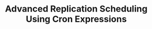 ---
# -------------------------- #
#      Page & Formatting     #
# -------------------------- #

title: Advanced Replication Scheduling Using Cron Expressions
permalink: /replication/replication-scheduling/advanced-scheduling
keywords: replicate, replication, replication frequency, frequency, anchor time, scheduling, schedule, interval, change replication time
layout: general

summary: "The Advanced Scheduler feature allows you to specify granular start times for data extraction. Using cron expressions, you can specify the exact times, days of the week, or even days of the month data extraction should begin."

key: "advanced-scheduling"
method: true
content-type: "replication-scheduling"
toc: false
weight: 4


# -------------------------- #
#  Stitch Plan Requirements  #
# -------------------------- #

minimum-plan: "pro"

minimum-plan-cta:
  feature: "Advanced Scheduling "
  title: "{{ site.data.strings.enterprise.title.is-an | prepend: page.minimum-plan-cta.feature | flatify }}"
  url: "?utm_medium=docs&utm_campaign=cron-scheduling"
  copy: |
    Cron scheduling allows you to fine-tune an integration's replication schedule, ensuring you have the data you need when you need it. [Contact Stitch Sales for more info]({{ site.sales | append: page.minimum-plan-cta.url }}){:target="new"}.


# -------------------------- #
#        Introduction        #
# -------------------------- #

intro: |
  {{ page.summary }}

  **Note**: All replication scheduling methods (Replication Frequency, Anchor Scheduling, and Advanced Scheduling) define when data extractions begin. They do not control how long a replication job runs or when data is loaded into a destination.

  In this guide, we'll cover:

  {% for section in page.sections %}
  - [{{ section.summary }}](#{{ section.anchor }})
  {% endfor %}


# -------------------------- #
#           Content          #
# -------------------------- #

sections:
  - title: "Uses for Advanced Scheduling"
    anchor: "uses"
    summary: "The uses for Advanced Scheduling"
    content: |
      Using Advanced Scheduling, you can:

      1. **Run reports on specified days**. Using Advanced Scheduling, you can create a replication schedule that ensures reports for a weekly 9:00AM meeting are up-to-date.

      2. **Whitelist hours for starting data extractions.** For example: Scheduling replication during off-peak hours will reduce load on your production database.

         **Note**: An extraction may run over into "blackout" hours as the Advanced Scheduler only controls the times jobs **start**. [See the Limitations section for more info](#limitations).

      3. **Reduce your row usage**. Only scheduling data extractions when you need them can not only reduce load on data sources and your destination, it can reduce your overall row usage in Stitch.

      4. **Reduce the re-replication of data.** Because replication scheduling applies to all selected tables in an integration, tables using [Full Table Replication]({{ link.replication.full-table | prepend: site.baseurl }}) will replicate in full each time a replication job runs. Reducing the number of replication jobs overall will decrease the number of times the same record is replicated.

  - title: "Access to Advanced Scheduling"
    anchor: "access-advanced-scheduling"
    summary: "How to access Advanced Scheduling"
    content: |
      Advanced Scheduling is available during the Free Trial or on a {{ site.data.stitch.subscription-plans.pro.name }} or {{ site.data.stitch.subscription-plans.pro-plus.name }} plan. Contact [Stitch Sales]({{ page.minimum-plan-cta.url | prepend: site.home }}){:target="new"} for more info about these plans.

    subsections:
      - title: "Plan downgrades"
        anchor: "plan-downgrades"
        content: |
          When the Free Trial ends or if you downgrade from a {{ site.data.stitch.subscription-plans.pro.name }} or {{ site.data.stitch.subscription-plans.pro-plus.name }} plan, you'll lose access to the Advanced Scheduling feature.

          In the event that you downgrade, Stitch will automatically pause any integrations using Advanced Scheduling and reset their [Replication Frequencies]({{ link.replication.rep-frequency | prepend: site.baseurl }}) to their defaults. You will need to manually un-pause the integrations to continue replication.

  - title: "Advanced Scheduling basics"
    anchor: "basics"
    summary: "The basics of cron scheduling"
    content: |
      Stitch's Advanced Scheduler feature uses cron scheduling to create replication schedules. In this section, we'll:

      {% for subsection in section.subsections %}
      - [{{ subsection.summary }}](#{{ subsection.anchor }})
      {% endfor %}

    subsections:
      - title: "Introduction to cron"
        anchor: "intro-to-cron"
        summary: "Introduce you to cron and cron expressions"
        content: |
          So, what's cron? **Cron** is a time-based scheduler used in Unix-like operating systems such as Mac OS, Linux, etc. Tasks, or jobs, created through cron are called **cron jobs**. Stitch uses the [Quartz standard]({{ cron.resource-urls.quartz }}){:target="new"} for cron scheduling.

          To create a cron job - in this case, an integration's replication schedule - a **cron expression** is used. A cron expression describes the details of the schedule, and when combined, translates to the schedule Stitch will use to extract data from the integration.

          Using a cron expression, you can create replication schedules such as _"At 12:00AM every day"_ or _"At 7:00PM every Monday, Wednesday, and Friday"_. Stitch will then start replication jobs at these times.

      - title: "Cron expression syntax"
        anchor: "cron-expression-syntax"
        summary: "Describe cron expression syntax"
        content: |
          {% include misc/icons.html %}

          A cron expression in Stitch is made up of six fields that describe the elements of the schedule, separated by spaces.

          Fields in the expression must be in the following order, and an expression must have all six fields to be considered valid:

          ```conf
          [seconds] [minute] [hour] [day of month] [month] [day of week]
          ```

          Fields can contain any of the allowed values, along with various combinations of the allowed special characters for that field. **Note**: Entering anything other than a field's allowed values or special characters will result in an error when you try to save the integration's settings. Refer to the [Troubleshooting section](#troubleshooting-cron-errors) for help resolving these errors.

          {% assign cron = site.data.ui.cron-scheduling %}

          {% assign cron-attributes = "name|allowed-values|allowed-special-characters" | split:"|" %}

          <table class="attribute-list">
          <tr>
          {% for attribute in cron-attributes %}
          <td>
          <strong>{{ attribute | replace:"-"," " | capitalize }}</strong>
          </td>
          {% endfor %}
          </tr>
          {% for field in cron.required-fields %}
          <tr>
          {% for attribute in cron-attributes %}
          <td>
          {% case attribute %}
          {% when 'allowed-values' %}
          {%- capture tooltip -%}
          {{ field.info | markdownify }}
          {%- endcapture -%}
          {{ field[attribute] }}{% if field.info %}{{ notice-icon | replace: "TOOLTIP",tooltip }}{% endif %}
          {% else %}
          {{ field[attribute] }}
          {% endcase %}
          </td>
          {% endfor %}
          </tr>
          {% endfor %}
          </table>

      - title: "Allowed special characters"
        anchor: "special-characters"
        summary: "Explain how to use special characters"
        content: |
          Each field in a cron expression has its own list of allowed special characters. These characters allow you to select all values, a list or range of values, specify increments, and more. Fields may also contain both a range and a list. Refer to the [Example replication schedules section](#examples) for examples.

          {% assign special-character-columns = "Special character|Allowed in|Description and examples" | split:"|" %}

          <table class="attribute-list">
          <tr>
          {% for column in special-character-columns %}
          <td{% if forloop.first == true %} align="right"{% endif %}>
          <strong>{{ column }}</strong>
          </td>
          {% endfor %}
          </tr>
          {% for special-character in cron.special-characters %}
          <tr>
          <td width="20%; fixed" align="right">
          <strong><code>{{ special-character.character }}</code></strong><br>

          {{ special-character.name | upcase }}
          </td>
          <td width="20%; fixed">
          {{ special-character.allowed-in }}
          </td>
          <td>
          {{ special-character.description | markdownify }}

          <strong>Examples:</strong>

          {{ special-character.example | markdownify }}
          </td>
          </tr>
          {% endfor %}
          </table>  

  - title: "Example replication schedules"
    anchor: "examples"
    summary: "Examples of replication schedules using cron expressions"
    content: |
      {% capture resource-callout %}
      **Want to test an expression?** Try the [{{ cron.resource-names.freeformatter }}]({{ cron.resource-urls.freeformatter }}){:target="new"}.
      {% endcapture %}

      {% include tip.html content=resource-callout %}

      Based on scheduling feedback we've collected, we've put together a list of some of the most commonly requested replication schedules. You can use these examples to define an integration's replication schedule in Stitch, or create your own. Keep in mind that there are some [limitations](#limitations).

      {% for example in cron.examples %}
      - [{{ example.translation }}](#{{ example.anchor }})
      {% endfor %}

      {% assign expression-fields = "seconds|minutes|hours|day-of-month|month|day-of-week" | split:"|" %}

      {% for example in cron.examples %}
      ### {{ example.translation }} {#{{ example.anchor }}}

      <table class="attribute-list">
        <tr>
          {% for field in expression-fields %}
          <td>
            <strong>{{ field | capitalize }}</strong>
          </td>
          {% endfor %}
        </tr>
        {% for expression in example.expressions %}
          <tr>
            {% for field in expression-fields %}
              <td>
                {{ expression[field] }}
              </td>
            {% endfor %}
          </tr>
        {% endfor %}
      </table>
      {% endfor %}

  - title: "Limitations of cron scheduling"
    anchor: "limitations"
    summary: "Limitations of cron scheduling in Stitch"
    content: |
      While using cron expressions will give you the most control over your integrations' replication schedules, there are some limitations to keep in mind:

      1. **You can specify a Day of week OR Day of month value, but not both**. Quartz, the cron implementation used by Stitch, [doesn't currently support specifying values for both fields in an expression](http://www.quartz-scheduler.org/documentation/quartz-2.3.0/tutorials/crontrigger.html#notes){:target="new"}. One of these fields must contain the `?` character for the expression to be considered valid.

      3. **Advanced Scheduling can only be used to whitelist extraction start times**. This means that a job could start during a whitelisted time period but continue running beyond that window, depending on the duration of the extraction.

         For example: An integration has a schedule that tells it to run every 20 minutes between the hours of noon and 2:00PM, starting at noon.

         On average, extractions for this integration take between 2-5 minutes. However, the extraction that starts at 1:40PM takes longer than average, causing the job to continue running even after the 2:00PM mark. As a result, the job scheduled for 2:00PM will be skipped and resume at the next scheduled interval.

  - title: "Create an Advanced Schedule for an integration"
    anchor: "create-schedule"
    summary: "How to create an Advanced Schedule for an integration"
    content: |
      You can create an Advanced Schedule in an integration's **Settings** page. 

      1. To access this page, click the integration from the {{ app.page-names.dashboard }} and then click the {{ app.buttons.update-int-settings }} tab.
      2. In the **Replication Frequency** section, check the **Advanced** box located under the **Anchor time** menu. This will open the **Advanced Scheduler**.

         **Note**: This feature is only available [during the Free Trial or on a {{ site.data.stitch.subscription-plans.pro.name }} or {{ site.data.stitch.subscription-plans.pro-plus.name }} plan](#access-advanced-scheduling).
      3. Enter the values you want into each of the fields. Stitch will validate the schedule after each change. If the schedule is valid, a sample schedule will display under the fields.

      4. When finished, click the {{ app.buttons.save-int-settings }} button.

# Refer to the [Troubleshooting section](#troubleshooting-cron-errors) for help resolving these errors.

  # - title: "Troubleshooting"
  #   anchor: "troubleshooting-cron-errors"
  #   summary: "Troubleshooting validation errors"
  #   content: |
  #     {% assign cron-errors = site.data.errors.cron-scheduling.errors %}

  #     If there's an illegal value or the expression syntax is incorrect, Stitch will display an error beneath the Advanced Scheduler fields.

  #     Before you can move on, you'll need to resolve what's causing the error.

  #     <table class="attribute-list">
  #         <tr>
  #             <td width="50%; fixed">
  #                 <strong>
  #                     Error
  #                 </strong>
  #             </td>

  #             <td>
  #                 <strong>
  #                     Solution
  #                 </strong>
  #             </td>
  #         </tr>
  #         {% for error in cron-errors %}
  #             <tr>
  #                 <td>
  #     <pre>
  #     {{ error.message | strip }}
  #     </pre>
  #                 </td>
  #                 <td>
  #                     <strong>Meaning</strong>
  #                     {{ error.meaning | flatify | markdownify }}
  #                     <hr>
  #                     <strong>Solution</strong>
  #                     {{ error.fix-it | flatify | markdownify }}
  #                 </td>
  #             </tr>
  #         {% endfor %}
  #     </table>

  - title: "Additional cron resources"
    anchor: "resources"
    summary: "Additional cron resources"
    content: |
      {% for resource in cron.resource-list %}
      - [**{{ resource.name }}**]({{ resource.url }}) - {{ resource.description | flatify }}
      {% endfor %}
---